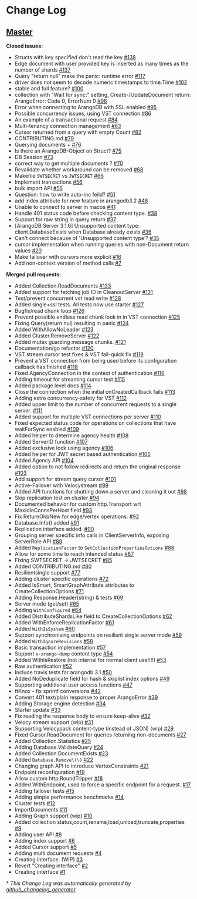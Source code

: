 # Change Log

## [Master](https://github.com/arangodb/go-driver/tree/HEAD)

**Closed issues:**

- Structs with key specified don't read the key [\#138](https://github.com/arangodb/go-driver/issues/138)
- Edge document with user provided key is inserted as many times as the number of shards [\#137](https://github.com/arangodb/go-driver/issues/137)
- Query "return null" make the panic: runtime error [\#117](https://github.com/arangodb/go-driver/issues/117)
- driver does not seem to decode numeric timestamps to time.Time [\#102](https://github.com/arangodb/go-driver/issues/102)
- stable and full feature? [\#100](https://github.com/arangodb/go-driver/issues/100)
- collection with "Wait for sync:" setting, Create-/UpdateDocument return: ArangoError: Code 0, ErrorNum 0 [\#96](https://github.com/arangodb/go-driver/issues/96)
- Error when connecting to ArangoDB with SSL enabled [\#95](https://github.com/arangodb/go-driver/issues/95)
- Possible concurrency issues, using VST connection [\#86](https://github.com/arangodb/go-driver/issues/86)
- An example of a transactional request [\#84](https://github.com/arangodb/go-driver/issues/84)
- Multi-tenancy connection management [\#83](https://github.com/arangodb/go-driver/issues/83)
- Cursor returned from a query with empty Count [\#82](https://github.com/arangodb/go-driver/issues/82)
- CONTRIBUTING.md [\#79](https://github.com/arangodb/go-driver/issues/79)
- Querying documents + [\#76](https://github.com/arangodb/go-driver/issues/76)
- Is there an ArangoDB-Object on Struct? [\#75](https://github.com/arangodb/go-driver/issues/75)
- DB Session [\#73](https://github.com/arangodb/go-driver/issues/73)
- correct way to get multiple documents ? [\#70](https://github.com/arangodb/go-driver/issues/70)
- Revalidate whether workaround can be removed [\#68](https://github.com/arangodb/go-driver/issues/68)
- Makefile `SWTSECRET` vs `JWTSECRET` [\#66](https://github.com/arangodb/go-driver/issues/66)
- Implement transactions [\#56](https://github.com/arangodb/go-driver/issues/56)
- bulk import API [\#55](https://github.com/arangodb/go-driver/issues/55)
- Question: how to write auto-inc feild? [\#51](https://github.com/arangodb/go-driver/issues/51)
- add index attribute for new feature in arangodb3.2 [\#48](https://github.com/arangodb/go-driver/issues/48)
- Unable to connect to server in macos [\#41](https://github.com/arangodb/go-driver/issues/41)
- Handle 401 status code before checking content type. [\#38](https://github.com/arangodb/go-driver/issues/38)
- Support for raw string in query return [\#37](https://github.com/arangodb/go-driver/issues/37)
- \[ArangoDB Server 3.1.6\] Unsupported content type: client.DatabaseExists when Database already exists [\#36](https://github.com/arangodb/go-driver/issues/36)
- Can't connect because of 'Unsupported content type'? [\#35](https://github.com/arangodb/go-driver/issues/35)
- cursor implementation when running queries with non-Document return values [\#20](https://github.com/arangodb/go-driver/issues/20)
- Make failover with cursors more explicit [\#16](https://github.com/arangodb/go-driver/issues/16)
- Add non-context version of method calls [\#7](https://github.com/arangodb/go-driver/issues/7)

**Merged pull requests:**

- Added Collection.ReadDocuments [\#133](https://github.com/arangodb/go-driver/pull/133)
- Added support for fetching job ID in CleanoutServer [\#131](https://github.com/arangodb/go-driver/pull/131)
- Test/prevent concurrent vst read write [\#128](https://github.com/arangodb/go-driver/pull/128)
- Added single+ssl tests. All tests now use starter [\#127](https://github.com/arangodb/go-driver/pull/127)
- Bugfix/read chunk loop [\#126](https://github.com/arangodb/go-driver/pull/126)
- Prevent possible endless read chunk look in in VST connection [\#125](https://github.com/arangodb/go-driver/pull/125)
- Fixing Query\(return nul\) resulting in panic [\#124](https://github.com/arangodb/go-driver/pull/124)
- Added WithAllowNoLeader [\#123](https://github.com/arangodb/go-driver/pull/123)
- Added Cluster.RemoveServer [\#122](https://github.com/arangodb/go-driver/pull/122)
- Added mutex guarding message chunks. [\#121](https://github.com/arangodb/go-driver/pull/121)
- Documentation/go refactor [\#120](https://github.com/arangodb/go-driver/pull/120)
- VST stream cursor test fixes & VST fail-quick fix [\#119](https://github.com/arangodb/go-driver/pull/119)
- Prevent a VST connection from being used before its configuration callback has finished [\#118](https://github.com/arangodb/go-driver/pull/118)
- Fixed AgencyConnection in the context of authentication [\#116](https://github.com/arangodb/go-driver/pull/116)
- Adding timeout for streaming cursor test [\#115](https://github.com/arangodb/go-driver/pull/115)
- Added package level docs [\#114](https://github.com/arangodb/go-driver/pull/114)
- Close the connection when the initial onCreatedCallback fails [\#113](https://github.com/arangodb/go-driver/pull/113)
- Adding extra concurrency-safety for VST [\#112](https://github.com/arangodb/go-driver/pull/112)
- Added upper limit to the number of concurrent requests to a single server. [\#111](https://github.com/arangodb/go-driver/pull/111)
- Added support for multiple VST connections per server [\#110](https://github.com/arangodb/go-driver/pull/110)
- Fixed expected status code for operations on collections that have waitForSync enabled [\#109](https://github.com/arangodb/go-driver/pull/109)
- Added helper to determine agency health [\#108](https://github.com/arangodb/go-driver/pull/108)
- Added ServerID function [\#107](https://github.com/arangodb/go-driver/pull/107)
- Added exclusive lock using agency [\#106](https://github.com/arangodb/go-driver/pull/106)
- Added helper for JWT secret based authentication [\#105](https://github.com/arangodb/go-driver/pull/105)
- Added Agency API [\#104](https://github.com/arangodb/go-driver/pull/104)
- Added option to not follow redirects and return the original response [\#103](https://github.com/arangodb/go-driver/pull/103)
- Add support for stream query cursor [\#101](https://github.com/arangodb/go-driver/pull/101)
- Active-Failover with Velocystream [\#99](https://github.com/arangodb/go-driver/pull/99)
- Added API functions for shutting down a server and cleaning it out [\#98](https://github.com/arangodb/go-driver/pull/98)
- Skip replication test on cluster [\#94](https://github.com/arangodb/go-driver/pull/94)
- Documented behavior for custom http.Transport wrt MaxIdleConnsPerHost field [\#93](https://github.com/arangodb/go-driver/pull/93)
- Fix ReturnOld/New for edge/vertex operations. [\#92](https://github.com/arangodb/go-driver/pull/92)
- Database.Info\(\) added [\#91](https://github.com/arangodb/go-driver/pull/91)
- Replication interface added. [\#90](https://github.com/arangodb/go-driver/pull/90)
- Grouping server specific info calls in ClientServerInfo, exposing ServerRole API [\#89](https://github.com/arangodb/go-driver/pull/89)
- Added `ReplicationFactor` to `SetCollectionPropertiesOptions` [\#88](https://github.com/arangodb/go-driver/pull/88)
- Allow for some time to reach intended status [\#87](https://github.com/arangodb/go-driver/pull/87)
- Fixing SWTSECRET -\> JWTSECRET [\#85](https://github.com/arangodb/go-driver/pull/85)
- Added CONTRIBUTING.md [\#80](https://github.com/arangodb/go-driver/pull/80)
- Resilientsingle support [\#77](https://github.com/arangodb/go-driver/pull/77)
- Adding cluster specific operations [\#72](https://github.com/arangodb/go-driver/pull/72)
- Added IsSmart, SmartGraphAttribute attributes to CreateCollectionOptions [\#71](https://github.com/arangodb/go-driver/pull/71)
- Adding Response.Header\(string\) & tests [\#69](https://github.com/arangodb/go-driver/pull/69)
- Server mode \(get/set\) [\#65](https://github.com/arangodb/go-driver/pull/65)
- Adding `WithConfigured` [\#64](https://github.com/arangodb/go-driver/pull/64)
- Added DistributeShardsLike field to CreateCollectionOptions [\#62](https://github.com/arangodb/go-driver/pull/62)
- Added WithEnforceReplicationFactor [\#61](https://github.com/arangodb/go-driver/pull/61)
- Added `WithIsSystem` [\#60](https://github.com/arangodb/go-driver/pull/60)
- Support synchronising endpoints on resilient single server mode [\#59](https://github.com/arangodb/go-driver/pull/59)
- Added `WithIgnoreRevisions` [\#58](https://github.com/arangodb/go-driver/pull/58)
- Basic transaction implementation [\#57](https://github.com/arangodb/go-driver/pull/57)
- Support `x-arango-dump` content type [\#54](https://github.com/arangodb/go-driver/pull/54)
- Added WithIsRestore \(not internal for normal client use!!!!\) [\#53](https://github.com/arangodb/go-driver/pull/53)
- Raw authentication [\#52](https://github.com/arangodb/go-driver/pull/52)
- Include travis tests for arangodb 3.1 [\#50](https://github.com/arangodb/go-driver/pull/50)
- Added NoDeduplicate field for hash & skiplist index options [\#49](https://github.com/arangodb/go-driver/pull/49)
- Supporting additional user access functions [\#47](https://github.com/arangodb/go-driver/pull/47)
- ftKnox - fix sprintf conversions [\#42](https://github.com/arangodb/go-driver/pull/42)
- Convert 401 text/plain response to proper ArangoError [\#39](https://github.com/arangodb/go-driver/pull/39)
- Adding Storage engine detection [\#34](https://github.com/arangodb/go-driver/pull/34)
- Starter update [\#33](https://github.com/arangodb/go-driver/pull/33)
- Fix reading the response body to ensure keep-alive [\#32](https://github.com/arangodb/go-driver/pull/32)
- Velocy stream support \(wip\) [\#31](https://github.com/arangodb/go-driver/pull/31)
- Supporting Velocypack content-type \(instead of JSON\) \(wip\) [\#29](https://github.com/arangodb/go-driver/pull/29)
- Fixed Cursor.ReadDocument for queries returning non-documents [\#27](https://github.com/arangodb/go-driver/pull/27)
- Added Collection.Statistics [\#25](https://github.com/arangodb/go-driver/pull/25)
- Adding Database.ValidateQuery [\#24](https://github.com/arangodb/go-driver/pull/24)
- Added Collection.DocumentExists [\#23](https://github.com/arangodb/go-driver/pull/23)
- Added `Database.Remove\(\)` [\#22](https://github.com/arangodb/go-driver/pull/22)
- Changing graph API to introduce VertexConstraints [\#21](https://github.com/arangodb/go-driver/pull/21)
- Endpoint reconfiguration [\#19](https://github.com/arangodb/go-driver/pull/19)
- Allow custom http.RoundTripper [\#18](https://github.com/arangodb/go-driver/pull/18)
- Added WithEndpoint, used to force a specific endpoint for a request.  [\#17](https://github.com/arangodb/go-driver/pull/17)
- Adding failover tests [\#15](https://github.com/arangodb/go-driver/pull/15)
- Adding simple performance benchmarks [\#14](https://github.com/arangodb/go-driver/pull/14)
- Cluster tests [\#12](https://github.com/arangodb/go-driver/pull/12)
- ImportDocuments [\#11](https://github.com/arangodb/go-driver/pull/11)
- Adding Graph support \(wip\) [\#10](https://github.com/arangodb/go-driver/pull/10)
- Added collection status,count,rename,load,unload,truncate,properties [\#9](https://github.com/arangodb/go-driver/pull/9)
- Adding user API [\#8](https://github.com/arangodb/go-driver/pull/8)
- Adding index support [\#6](https://github.com/arangodb/go-driver/pull/6)
- Added Cursor support [\#5](https://github.com/arangodb/go-driver/pull/5)
- Adding multi document requests [\#4](https://github.com/arangodb/go-driver/pull/4)
- Creating interface. \(WIP\) [\#3](https://github.com/arangodb/go-driver/pull/3)
- Revert "Creating interface" [\#2](https://github.com/arangodb/go-driver/pull/2)
- Creating interface [\#1](https://github.com/arangodb/go-driver/pull/1)



\* *This Change Log was automatically generated by [github_changelog_generator](https://github.com/skywinder/Github-Changelog-Generator)*